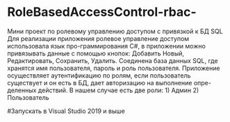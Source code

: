 # RoleBasedAccessControl-rbac-
Мини проект по ролевому управлению доступом  с привязкой к БД SQL
Для реализации приложения ролевое управление доступом использовала язык про-граммирования C#,
в приложении можно привязывать данные с помощью кнопок:
Добавить Новый, Редактировать, Сохранить, Удалить. Соединена база данных SQL, 
где хранятся имя пользователя, пароль и роль пользователя. 
Приложение осуществляет аутентификацию по ролям, если пользователь существует и он есть в БД,
дает авторизацию на выполнение опре-деленных действий. 
В нашем случае есть две роли: 1) Админ 2) Пользователь

#Запускать в Visual Studio 2019 и выше
